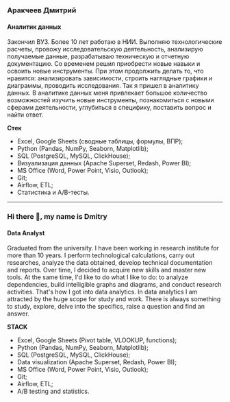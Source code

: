 ### Аракчеев Дмитрий
#### Аналитик данных
Закончил ВУЗ. Более 10 лет работаю в НИИ. Выполняю технологические расчеты, провожу исследовательскую деятельность, анализирую получаемые данные, разрабатываю техническую и отчетную документацию. 
Со временем решил приобрести новые навыки и освоить новые инструменты. При этом продолжить делать то, что нравится: анализировать зависимости, строить наглядные графики и диаграммы, проводить исследования. Так я пришел в аналитику данных.
В аналитике данных меня привлекает большое количество возможностей изучить новые инструменты, познакомиться с новыми сферами деятельности, углубиться в специфику, поставить вопрос и найти ответ.

**Стек**

- Excel, Google Sheets (сводные таблицы, формулы, ВПР);
- Python (Pandas, NumPy, Seaborn, Matplotlib);
- SQL (PostgreSQL, MySQL, ClickHouse);
- Визуализация данных (Apache Superset, Redash, Power BI);
- MS Office (Word, Power Point, Visio, Outlook);
- Git;
- Airflow, ETL;
- Статистика и A/B-тесты.

______________________________________________________________________________

### Hi there 👋, my name is Dmitry
#### Data Analyst
Graduated from the university. I have been working in research institute for more than 10 years.
I perform technological calculations, carry out researches, analyze the data obtained, develop technical documentation and reports.
Over time, I decided to acquire new skills and master new tools. At the same time, I'd like to do what I like to do: to analyze dependencies, build intelligible graphs and diagrams, and conduct research activities. That's how I got into data analytics.
In data analytics I am attracted by the huge scope for study and work. There is always something to study, explore, delve into the specifics, raise a question and find an answer.

**STACK**

- Excel, Google Sheets (Pivot table, VLOOKUP, functions);
- Python (Pandas, NumPy, Seaborn, Matplotlib);
- SQL (PostgreSQL, MySQL, ClickHouse);
- Data visualization (Apache Superset, Redash, Power BI);
- MS Office (Word, Power Point, Visio, Outlook);
- Git;
- Airflow, ETL;
- A/B testing and statistics.


<!--
**dmitry-arakcheev/dmitry-arakcheev** is a ✨ _special_ ✨ repository because its `README.md` (this file) appears on your GitHub profile.

